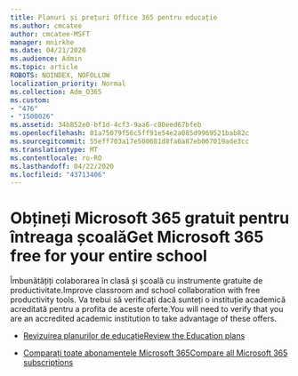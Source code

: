 ```yaml
---
title: Planuri și prețuri Office 365 pentru educație
ms.author: cmcatee
author: cmcatee-MSFT
manager: mnirkhe
ms.date: 04/21/2020
ms.audience: Admin
ms.topic: article
ROBOTS: NOINDEX, NOFOLLOW
localization_priority: Normal
ms.collection: Adm_O365
ms.custom:
- "476"
- "1500026"
ms.assetid: 34b852e0-bf1d-4cf3-9aa6-c80eed67bfeb
ms.openlocfilehash: 01a75079f56c5ff91e54e2a085d9969521bab82c
ms.sourcegitcommit: 55eff703a17e500681d8fa6a87eb067019ade3cc
ms.translationtype: MT
ms.contentlocale: ro-RO
ms.lasthandoff: 04/22/2020
ms.locfileid: "43713406"
---
```

# <a name="get-microsoft-365-free-for-your-entire-school"></a><span data-ttu-id="39431-102">Obțineți Microsoft 365 gratuit pentru întreaga școală</span><span class="sxs-lookup"><span data-stu-id="39431-102">Get Microsoft 365 free for your entire school</span></span>

<span data-ttu-id="39431-103">Îmbunătățiți colaborarea în clasă și școală cu instrumente gratuite de productivitate.</span><span class="sxs-lookup"><span data-stu-id="39431-103">Improve classroom and school collaboration with free productivity tools.</span></span> <span data-ttu-id="39431-104">Va trebui să verificați dacă sunteți o instituție academică acreditată pentru a profita de aceste oferte.</span><span class="sxs-lookup"><span data-stu-id="39431-104">You will need to verify that you are an accredited academic institution to take advantage of these offers.</span></span>
  
- [<span data-ttu-id="39431-105">Revizuirea planurilor de educație</span><span class="sxs-lookup"><span data-stu-id="39431-105">Review the Education plans</span></span>](https://products.office.com/academic/compare-office-365-education-plans)

- [<span data-ttu-id="39431-106">Comparați toate abonamentele Microsoft 365</span><span class="sxs-lookup"><span data-stu-id="39431-106">Compare all Microsoft 365 subscriptions</span></span>](https://products.office.com/business/compare-more-office-365-for-business-plans)